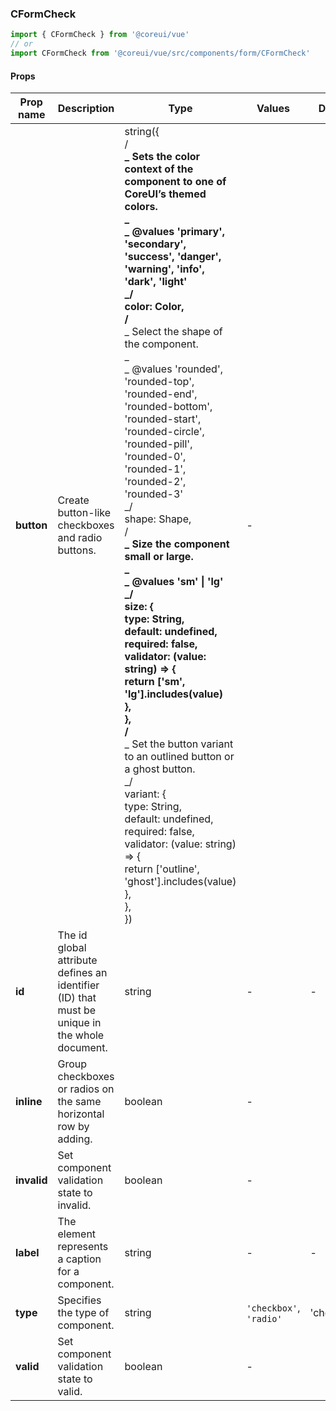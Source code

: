 ### CFormCheck

```jsx
import { CFormCheck } from '@coreui/vue'
// or
import CFormCheck from '@coreui/vue/src/components/form/CFormCheck'
```

#### Props

| Prop name   | Description                                                                                   | Type                                                                                                                                                                                                                                                                                                                                                                                                                                                                                                                                                                                                                                                                                                                                                                                                                                                                                                                                                                                                                                  | Values                  | Default    |
| ----------- | --------------------------------------------------------------------------------------------- | ------------------------------------------------------------------------------------------------------------------------------------------------------------------------------------------------------------------------------------------------------------------------------------------------------------------------------------------------------------------------------------------------------------------------------------------------------------------------------------------------------------------------------------------------------------------------------------------------------------------------------------------------------------------------------------------------------------------------------------------------------------------------------------------------------------------------------------------------------------------------------------------------------------------------------------------------------------------------------------------------------------------------------------- | ----------------------- | ---------- |
| **button**  | Create button-like checkboxes and radio buttons.                                              | string({<br> /**<br> _ Sets the color context of the component to one of CoreUI’s themed colors.<br> _<br> _ @values 'primary', 'secondary', 'success', 'danger', 'warning', 'info', 'dark', 'light'<br> _/<br> color: Color,<br> /**<br> _ Select the shape of the component.<br> _<br> _ @values 'rounded', 'rounded-top', 'rounded-end', 'rounded-bottom', 'rounded-start', 'rounded-circle', 'rounded-pill', 'rounded-0', 'rounded-1', 'rounded-2', 'rounded-3'<br> _/<br> shape: Shape,<br> /**<br> _ Size the component small or large.<br> _<br> _ @values 'sm' \| 'lg'<br> _/<br> size: {<br> type: String,<br> default: undefined,<br> required: false,<br> validator: (value: string) => {<br> return ['sm', 'lg'].includes(value)<br> },<br> },<br> /**<br> _ Set the button variant to an outlined button or a ghost button.<br> _/<br> variant: {<br> type: String,<br> default: undefined,<br> required: false,<br> validator: (value: string) => {<br> return ['outline', 'ghost'].includes(value)<br> },<br> },<br>}) | -                       |            |
| **id**      | The id global attribute defines an identifier (ID) that must be unique in the whole document. | string                                                                                                                                                                                                                                                                                                                                                                                                                                                                                                                                                                                                                                                                                                                                                                                                                                                                                                                                                                                                                                | -                       | -          |
| **inline**  | Group checkboxes or radios on the same horizontal row by adding.                              | boolean                                                                                                                                                                                                                                                                                                                                                                                                                                                                                                                                                                                                                                                                                                                                                                                                                                                                                                                                                                                                                               | -                       |            |
| **invalid** | Set component validation state to invalid.                                                    | boolean                                                                                                                                                                                                                                                                                                                                                                                                                                                                                                                                                                                                                                                                                                                                                                                                                                                                                                                                                                                                                               | -                       |            |
| **label**   | The element represents a caption for a component.                                             | string                                                                                                                                                                                                                                                                                                                                                                                                                                                                                                                                                                                                                                                                                                                                                                                                                                                                                                                                                                                                                                | -                       | -          |
| **type**    | Specifies the type of component.                                                              | string                                                                                                                                                                                                                                                                                                                                                                                                                                                                                                                                                                                                                                                                                                                                                                                                                                                                                                                                                                                                                                | `'checkbox'`, `'radio'` | 'checkbox' |
| **valid**   | Set component validation state to valid.                                                      | boolean                                                                                                                                                                                                                                                                                                                                                                                                                                                                                                                                                                                                                                                                                                                                                                                                                                                                                                                                                                                                                               | -                       |            |
